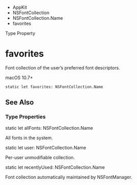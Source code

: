 

- AppKit
- NSFontCollection
- NSFontCollection.Name
-  favorites 

Type Property

# favorites

Font collection of the user’s preferred font descriptors.

macOS 10.7+

``` source
static let favorites: NSFontCollection.Name
```

## See Also

### Type Properties

static let allFonts: NSFontCollection.Name

All fonts in the system.

static let user: NSFontCollection.Name

Per-user unmodifiable collection.

static let recentlyUsed: NSFontCollection.Name

Font collection automatically maintained by NSFontManager.

